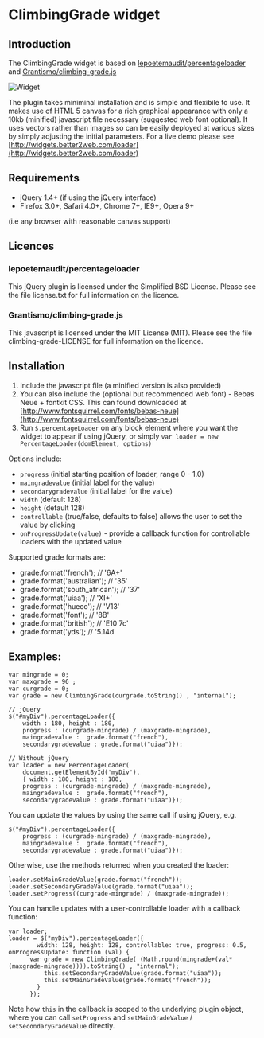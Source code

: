 # ClimbingGrade widget

## Introduction

The ClimbingGrade widget is based on [lepoetemaudit/percentageloader](https://github.com/lepoetemaudit/percentageloader) and  [Grantismo/climbing-grade.js](https://github.com/Grantismo/climbing-grade.js)

![Widget](http://troulite.fr/~lolo/widgets.png)

The plugin takes miniminal installation and is simple and flexibile to use. It makes use of HTML 5 canvas for a rich graphical appearance with only a 10kb (minified) javascript file necessary (suggested web font optional). It uses vectors rather than images so can be easily
deployed at various sizes by simply adjusting the initial parameters. For a live demo please see
[http://widgets.better2web.com/loader](http://widgets.better2web.com/loader)

## Requirements

* jQuery 1.4+ (if using the jQuery interface)
* Firefox 3.0+, Safari 4.0+, Chrome 7+, IE9+, Opera 9+

(i.e any browser with reasonable canvas support)

## Licences

### lepoetemaudit/percentageloader

This jQuery plugin is licensed under the Simplified BSD License. Please see the file license.txt for full information on the licence.

### Grantismo/climbing-grade.js

This javascript is licensed under the MIT License (MIT). Please see the file climbing-grade-LICENSE for full information on the licence.

## Installation

1. Include the javascript file (a minified version is also provided)
2. You can also include the (optional but recommended web font) - Bebas Neue + fontkit CSS. This can
   found downloaded at [http://www.fontsquirrel.com/fonts/bebas-neue](http://www.fontsquirrel.com/fonts/bebas-neue)
3. Run `$.percentageLoader` on any block element where you want the widget to appear if using jQuery, or simply
   `var loader = new PercentageLoader(domElement, options)`

Options include:

* `progress` (initial starting position of loader, range 0 - 1.0)
* `maingradevalue` (initial label for the value)
* `secondarygradevalue` (initial label for the value)
* `width` (default 128)
* `height` (default 128)
* `controllable` (true/false, defaults to false) allows the user to set the value by clicking
* `onProgressUpdate(value)` - provide a callback function for controllable loaders with the updated value

Supported grade formats are:

* grade.format('french'); // '6A+'
* grade.format('australian'); // '35'
* grade.format('south_african'); // '37'
* grade.format('uiaa'); // 'XI+'
* grade.format('hueco'); // 'V13'
* grade.format('font'); // '8B'
* grade.format('british'); // 'E10 7c'
* grade.format('yds'); // '5.14d'

## Examples:

    var mingrade = 0;
    var maxgrade = 96 ;
    var curgrade = 0;
    var grade = new ClimbingGrade(curgrade.toString() , "internal");
    
    // jQuery
    $("#myDiv").percentageLoader({
        width : 180, height : 180, 
        progress : (curgrade-mingrade) / (maxgrade-mingrade),
        maingradevalue :  grade.format("french"),
        secondarygradevalue : grade.format("uiaa")});
        
    // Without jQuery
    var loader = new PercentageLoader(
        document.getElementById('myDiv'), 
        { width : 180, height : 180, 
        progress : (curgrade-mingrade) / (maxgrade-mingrade),
        maingradevalue :  grade.format("french"),
        secondarygradevalue : grade.format("uiaa")});

You can update the values by using the same call if using jQuery, e.g.

    $("#myDiv").percentageLoader({
        progress : (curgrade-mingrade) / (maxgrade-mingrade),
        maingradevalue :  grade.format("french"),
        secondarygradevalue : grade.format("uiaa")});

Otherwise, use the methods returned when you created the loader:

    loader.setMainGradeValue(grade.format("french"));
    loader.setSecondaryGradeValue(grade.format("uiaa"));
    loader.setProgress((curgrade-mingrade) / (maxgrade-mingrade));
    
You can handle updates with a user-controllable loader with a callback function:

    var loader;
    loader = $("myDiv").percentageLoader({
            width: 128, height: 128, controllable: true, progress: 0.5, onProgressUpdate: function (val) {
	      var grade = new ClimbingGrade( (Math.round(mingrade+(val*(maxgrade-mingrade)))).toString() , "internal");
              this.setSecondaryGradeValue(grade.format("uiaa"));
              this.setMainGradeValue(grade.format("french"));
            }
          });

Note how `this` in the callback is scoped to the underlying plugin object, where you can
call `setProgress` and `setMainGradeValue` / `setSecondaryGradeValue` directly.

